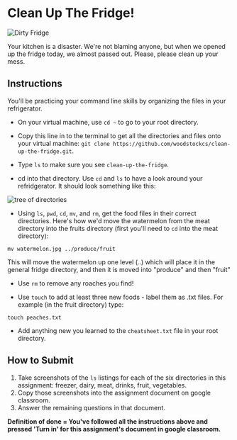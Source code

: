 # Clean Up The Fridge!

![Dirty Fridge](https://2.bp.blogspot.com/-plaqoWwxUnA/UoVrgyNPUHI/AAAAAAAAAeY/jhALyfFVTpU/s1600/dirty-fridge-clipart-i1.jpg)

Your kitchen is a disaster. We're not blaming anyone, but when we opened up the fridge today, we almost passed out. Please, please clean up your mess.

## Instructions

You'll be practicing your command line skills by organizing the files in your refrigerator.

+ On your virtual machine, use `cd ~` to go to your root directory.

+ Copy this line in to the terminal to get all the directories and files onto your virtual machine: `git clone https://github.com/woodstockcs/clean-up-the-fridge.git`.

+ Type `ls` to make sure you see `clean-up-the-fridge`.

+ cd into that directory. Use `cd` and `ls` to have a look around your refridgerator. It should look something like this:

![tree of directories](https://s3.amazonaws.com/upperline/curriculum-assets/command-line/current-tree.png)

+ Using `ls`, `pwd`, `cd`, `mv`, and `rm`, get the food files in their correct directories. Here's how we'd move the watermelon from the meat directory into the fruits directory (first you'll need to `cd` into the meat directory):

```
mv watermelon.jpg ../produce/fruit
```
This will move the watermelon up one level (..) which will place it in the general fridge directory, and then it is moved into "produce" and then "fruit"

+ Use `rm` to remove any roaches you find!

+ Use `touch` to add at least three new foods - label them as .txt files. For example (in the fruit directory) type:

```
touch peaches.txt
```

+ Add anything new you learned to the `cheatsheet.txt` file in your root directory.

## How to Submit
1. Take screenshots of the `ls` listings for each of the six directories in this assignment: freezer, dairy, meat, drinks, fruit, vegetables.
1. Copy those screenshots into the assignment document on google classroom.
1. Answer the remaining questions in that document.

**Definition of done = You've followed all the instructions above and pressed 'Turn in' for this assignment's document in google classroom.**

